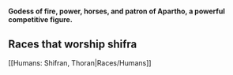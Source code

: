 #### Godess of fire, power, horses, and patron of Apartho, a powerful competitive figure.  

## Races that worship shifra  
[[Humans: Shifran, Thoran|Races/Humans]]


